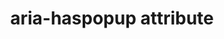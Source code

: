 ---
{
  "title": "aria-haspopup attribute",
  "description": "This attribute indicates the availability and type of interactive popup element, such as menu or dialog.\n\n Aria 1.0 values are well supported, such as `true`, `false`, and `menu` (which is the same as `true`). New values such as `dialog`, `grid`, `listbox`, and `tree` are not supported. This lack of support might cause significant issues for screen reader users. For example, `aria-haspopup=\"listbox\"` being announced as `aria-haspopup=\"menu\"` could lead users to think that something the behaves like a native `<select>` (`listbox`) is a `menu`.",
  "category": "aria",
  "keywords": [
    "aria-haspopup attribute"
  ],
  "last_test_date": "2019-04-02",
  "test_results_url": "https://a11ysupport.io/tech/aria/aria-haspopup_attribute",
  "stats": {
    "jaws": {
      "chrome": {
        "75": "a",
        "80": "a",
        "86": "a"
      },
      "ie": {
        "11": "a"
      },
      "firefox": {
        "67": "a",
        "74": "a",
        "82": "a"
      },
      "edge": {
        "44": null
      }
    },
    "narrator": {
      "edge": {
        "44": "a",
        "86": "a",
        "44.17763": "a"
      }
    },
    "nvda": {
      "chrome": {
        "75": "a",
        "80": "a",
        "86": "a"
      },
      "firefox": {
        "67": "a",
        "74": "a",
        "82": "a"
      },
      "ie": {
        "11": null
      },
      "edge": {
        "44.17763": null
      }
    },
    "talkback": {
      "and_chr": {
        "75": "a",
        "80": "a",
        "86": "a"
      }
    },
    "vo_ios": {
      "ios_saf": {
        "14.2": "y",
        "13.4": "y",
        "13.1": "y"
      }
    },
    "vo_macos": {
      "safari": {
        "14.0": "y",
        "13.1": "y",
        "13.0.2": "y"
      }
    },
    "orca": {
      "firefox": {
        "69": "a",
        "74": "a",
        "82": "a"
      }
    },
    "dragon_win": {
      "chrome": {
        "80": "y",
        "87": "y"
      }
    },
    "va_and": {
      "and_chr": {
        "80": "y",
        "87": "y"
      }
    },
    "vc_macos": {
      "safari": {
        "14.0.1": "y",
        "13.0.5": "y"
      }
    },
    "vc_ios": {
      "ios_saf": {
        "14.2": "y",
        "13.3.1": "y"
      }
    },
    "wsr": {
      "chrome": {
        "80": "y",
        "87": "y"
      }
    }
  },
  "links": {
    "ARIA spec for aria-haspopup": "https://www.w3.org/TR/wai-aria-1.1/#aria-haspopup"
  }
}
---
